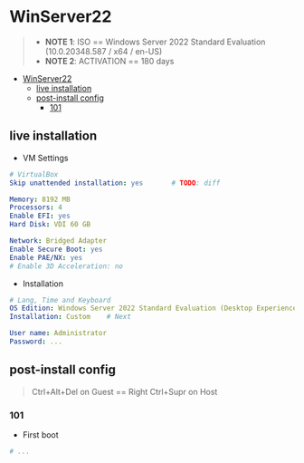 # WinServer22

<!-- > - **NOTE X**: OVA == -->
> - **NOTE 1**: ISO == Windows Server 2022 Standard Evaluation (10.0.20348.587 / x64 / en-US)
> - **NOTE 2**: ACTIVATION == 180 days


- [WinServer22](#winserver22)
  - [live installation](#live-installation)
  - [post-install config](#post-install-config)
    - [101](#101)


<!-- ## documentation

- @softwarekeep.com: [Windows Server 2022 Installation Guide: Step by Step](https://softwarekeep.com/help-center/windows-server-2022-installation-guide-step-by-step#h_8995637521381682404524556) (Step 3.) -->


## live installation

- VM Settings

```yaml
# VirtualBox
Skip unattended installation: yes       # TODO: diff

Memory: 8192 MB
Processors: 4
Enable EFI: yes
Hard Disk: VDI 60 GB

Network: Bridged Adapter
Enable Secure Boot: yes
Enable PAE/NX: yes
# Enable 3D Acceleration: no
```

<!-- ```yaml
# Proxmox
# Hyper-V
# KVM
``` -->

- Installation

```yaml
# Lang, Time and Keyboard
OS Edition: Windows Server 2022 Standard Evaluation (Desktop Experience)
Installation: Custom    # Next
```
<!-- ```yaml
# C:\Windows\system32\LogonUI.exe
    # Administrator
    # The user's password must be changed before signing in.
OK: enter

# Enter new credentials for Administrator or hit ESC to cancel
New password:   # changeme
# Unable to update the password. The value provided for the new password does not meet the length, complexity or history requirements of the domain.
New password:   # susodicho882;;
```

- **SConfig**

```yaml
# WARNING: To stop SConfig from launching at sign-in, type "Set-SConfig -AutoLaunch $false"

# Welcome to Windows Server 2022 Standard Evaluation

# 1) Domain/workgroup:          Workgroup: WORKGROUP
# 2) Computer name:             WIN-VRQVQFS0HHP
# 3) Add local administrator
# 4) Remote management:         Enabled

# 5) Update setting:            Download only
# 6) Install updates
# 7) Remote desktop:            Disabled

# 8) Network setting
# 9) Date and time
# 10) Telemetry setting:        Required
# 11) Windows Activation:

# 12) Log off user
# 13) Restart server
# 14) Shut down server
# 15) Exit to command line (PowerShell)


6 - Install updates:
    # Search for: 1) All quality updates 2) Recommended quality updates only 3) Feature updates
    1 - All quality updates:
        # Available update(s): 2022-02, 2023-10, KB22267602
        All updates

# 2: Add local administrator: foo
``` -->

```yaml
User name: Administrator
Password: ...
```

## post-install config

> Ctrl+Alt+Del on Guest == Right Ctrl+Supr on Host

### 101

- First boot

```yaml
# ...
```

<!--

```yaml
# Networks
# Do you want to allow your PC to be discoverable by other PCs and devices on this network?
Discoverable Host: yes

# Server Manager
# Windows Admin Center brings together new and familiar features in one browser-based app. It runs on a server or a PC, and there's no additional cost beyond your Windows licenses.
Don't show this mssage again: no
```
- VBox guest additions
 
```yaml
CD: execute
    # C:\Program Files\Oracle\VirtualBox Guest Additions
    # Reboot now
```

- Updates and tweaks

```yaml
# Settings
Windows Update:
    check for updates
    # some settings are managed by the organizacion **(View policies)**
        # automatically download and install updates, except on metered connections; in that case, automatically download only those required to keep Windows running smoothly
        # Policies set on device:
            # - Download the updates automatically and notify when they are ready to be installed -- Source:Administrator -- Type:Group Policy
            # - Set Automatic Update options -- Source:Administrator -- Type:Group Policy

For developers:
    File Explorer: Apply   # show file extensions, show hidden and system files, full path in title bar, show Run as different user in Start, show empty drives

Personalization:
    # Colors: ...
    Taskbar:
        - Automatically hide the taskbar: yes
        - Use small taskbar buttons: yes
```

```yaml
# Server Manager
# Try Windows Admin Center and Azure Arc today
# Instead of Server Manager, you can use Azure Arc and the new Windows Admin Center built into the Azure portal to manage individual servers and clusters-on-premises and in Azure.
# With Azure Arc you can secure and govern Windows Server at scale-on-premises and across clouds. You can also automate operations and apply best practices across the lifecycle of your server with Azure Automanage.
```

- PowerShell

```ps1
# ...
```

-->